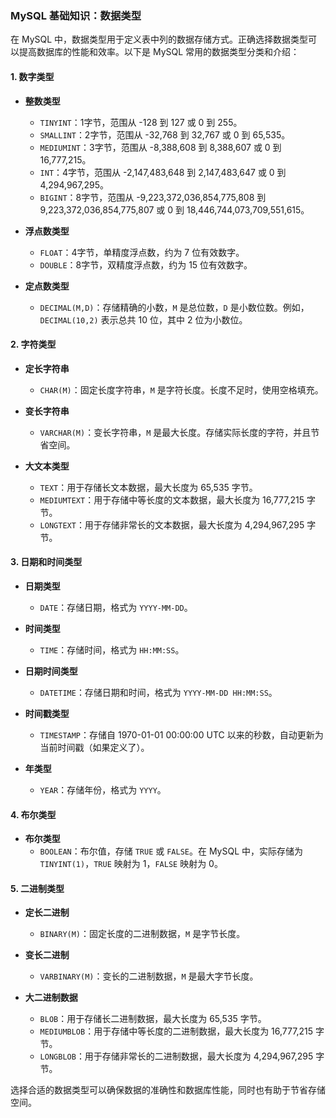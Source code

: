 ### MySQL 基础知识：数据类型

在 MySQL 中，数据类型用于定义表中列的数据存储方式。正确选择数据类型可以提高数据库的性能和效率。以下是 MySQL 常用的数据类型分类和介绍：

#### 1. **数字类型**

- **整数类型**
  - `TINYINT`：1字节，范围从 -128 到 127 或 0 到 255。
  - `SMALLINT`：2字节，范围从 -32,768 到 32,767 或 0 到 65,535。
  - `MEDIUMINT`：3字节，范围从 -8,388,608 到 8,388,607 或 0 到 16,777,215。
  - `INT`：4字节，范围从 -2,147,483,648 到 2,147,483,647 或 0 到 4,294,967,295。
  - `BIGINT`：8字节，范围从 -9,223,372,036,854,775,808 到 9,223,372,036,854,775,807 或 0 到 18,446,744,073,709,551,615。

- **浮点数类型**
  - `FLOAT`：4字节，单精度浮点数，约为 7 位有效数字。
  - `DOUBLE`：8字节，双精度浮点数，约为 15 位有效数字。

- **定点数类型**
  - `DECIMAL(M,D)`：存储精确的小数，`M` 是总位数，`D` 是小数位数。例如，`DECIMAL(10,2)` 表示总共 10 位，其中 2 位为小数位。

#### 2. **字符类型**

- **定长字符串**
  - `CHAR(M)`：固定长度字符串，`M` 是字符长度。长度不足时，使用空格填充。

- **变长字符串**
  - `VARCHAR(M)`：变长字符串，`M` 是最大长度。存储实际长度的字符，并且节省空间。

- **大文本类型**
  - `TEXT`：用于存储长文本数据，最大长度为 65,535 字节。
  - `MEDIUMTEXT`：用于存储中等长度的文本数据，最大长度为 16,777,215 字节。
  - `LONGTEXT`：用于存储非常长的文本数据，最大长度为 4,294,967,295 字节。

#### 3. **日期和时间类型**

- **日期类型**
  - `DATE`：存储日期，格式为 `YYYY-MM-DD`。

- **时间类型**
  - `TIME`：存储时间，格式为 `HH:MM:SS`。

- **日期时间类型**
  - `DATETIME`：存储日期和时间，格式为 `YYYY-MM-DD HH:MM:SS`。

- **时间戳类型**
  - `TIMESTAMP`：存储自 1970-01-01 00:00:00 UTC 以来的秒数，自动更新为当前时间戳（如果定义了）。

- **年类型**
  - `YEAR`：存储年份，格式为 `YYYY`。

#### 4. **布尔类型**

- **布尔类型**
  - `BOOLEAN`：布尔值，存储 `TRUE` 或 `FALSE`。在 MySQL 中，实际存储为 `TINYINT(1)`，`TRUE` 映射为 1，`FALSE` 映射为 0。

#### 5. **二进制类型**

- **定长二进制**
  - `BINARY(M)`：固定长度的二进制数据，`M` 是字节长度。

- **变长二进制**
  - `VARBINARY(M)`：变长的二进制数据，`M` 是最大字节长度。

- **大二进制数据**
  - `BLOB`：用于存储长二进制数据，最大长度为 65,535 字节。
  - `MEDIUMBLOB`：用于存储中等长度的二进制数据，最大长度为 16,777,215 字节。
  - `LONGBLOB`：用于存储非常长的二进制数据，最大长度为 4,294,967,295 字节。

选择合适的数据类型可以确保数据的准确性和数据库性能，同时也有助于节省存储空间。